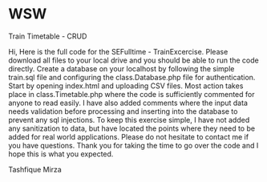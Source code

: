WSW
===

Train Timetable - CRUD


Hi,
Here is the full code for the SEFulltime - TrainExcercise. Please download all files to your local drive and you should be able to run the code directly. Create a database on your localhost by following the simple train.sql file and configuring the class.Database.php file for authentication. Start by opening index.html and uploading CSV files. Most action takes place in class.Timetable.php where the code is sufficiently commented for anyone to read easily. I have also added comments where the input data needs validation before processing and inserting into the database to prevent any sql injections. To keep this exercise simple, I have not added any sanitization to data, but have located the points where they need to be added for real world applications. Please do not hesitate to contact me if you have questions. Thank you for taking the time to go over the code and I hope this is what you expected. 


Tashfique Mirza
